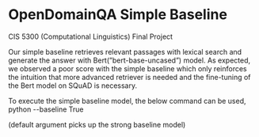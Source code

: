 # OpenDomainQA Simple Baseline
CIS 5300 (Computational Linguistics) Final Project

Our simple baseline retrieves relevant passages with lexical search and generate
the answer with Bert(”bert-base-uncased”) model. As expected, we observed a
poor score with the simple baseline which only reinforces the intuition that more
advanced retriever is needed and the fine-tuning of the Bert model on SQuAD
is necessary.

To execute the simple baseline model, the below command can be used,
python <filpath to main.py> --baseline True

(default argument picks up the strong baseline model)
